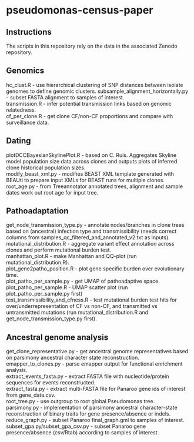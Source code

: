 # pseudomonas-census-paper

## Instructions
The scripts in this repository rely on the data in the associated Zenodo repository.

## Genomics
hc_clust.R - use hierarchical clustering of SNP distances between isolate genomes to define genomic clusters.
subsample_alignment_horizontally.py - subset FASTA alignment to samples of interest.  
transmission.R - infer potential transmission links based on genomic relatedness.    
cf_per_clone.R - get clone CF/non-CF proportions and compare with surveillance data.

## Dating
plotDCCBayesianSkylinePlot.R - based on C. Ruis. Aggregates Skyline model population size data across clones and outputs plots of inferred clone historical population sizes.  
modify_beast_xml.py - modifies BEAST XML template generated with BEAUti to prepare input XMLs for BEAST runs for multiple clones.  
root_age.py - from Treeannotator annotated trees, alignment and sample dates work out root age for input tree. 

## Pathoadaptation
get_node_transmission_type.py - annotate nodes/branches in clone trees based on (ancestral) infection type and transmissibility (needs correct columns from samples_qc_filtered_and_annotated_v2.txt as inputs).    
mutational_distribution.R - aggregate variant effect annotation across clones and perform mutational burden test.    
manhattan_plot.R - make Manhattan and QQ-plot (run mutational_distribution.R).    
plot_gene2patho_position.R - plot gene specific burden over evolutionary time.    
plot_patho_per_sample.py - get UMAP of pathoadaptive space.   
plot_patho_per_sample.R - UMAP scatter plot (run plot_patho_per_sample.py first)    
test_transmissibility_and_cfness.R - test mutational burden test hits for over/underrepresentation of CF vs non-CF, and transmitted vs untransmitted mutations (run mutational_distribution.R and get_node_transmission_type.py first). 

 
## Ancestral genome analysis
get_clone_representative.py - get ancestral genome representatives based on parsimony ancestral character state reconstruction.  
emapper_to_clones.py - parse emapper output for functional enrichment analysis.  
extract_events_fasta.py - extract FASTA file with nucleotide/protein sequences for events reconstructed.   
extract_fasta.py - extract multi-FASTA file for Panaroo gene ids of interest from gene_data.csv.  
root_tree.py - use outgroup to root global Pseudomonas tree.  
parsimony.py - implementation of parsimony ancestral character-state reconstruction of binary traits for gene presence/absence or indels.  
reduce_graph.py - subset Panaroo final_graph.gml to samples of interest.  
subset_gpa.py/subset_gpa_csv.py - subset Panaroo gene presence/absence (csv/Rtab) according to samples of interest.  
